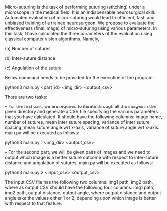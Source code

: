 
Micro-suturing is the task of performing suturing (stitching) under a microscope in the medical field. It is an indispensable neurosurgical skill. Automated evaluation of micro-suturing would lead to efficient, fast, and unbiased training of a trainee neurosurgeon. We propose to evaluate the effectiveness (final image) of micro-suturing using various parameters. In this task, I have  calculated the three parameters of the evaluation using classical computer vision algorithms. Namely,

(a) Number of sutures

(b) Inter-suture distance

(c) Angulation of the suture

Below command needs to be provided for the execution of the program:

python3 main.py \<part_id\> \<img_dir\> \<output_csv\>

There are two tasks:

– For the first part, we are required to iterate through all the images in the given directory and generate a CSV file specifying the various parameters that you have calculated. It should have the following columns: image name, number of sutures, mean inter suture spacing, variance of inter suture spacing, mean suture angle wrt x-axis, variance of suture angle wrt x-axis. main.py will be executed as follows:

python3 main.py 1 \<img_dir\> \<output_csv\>


– For the second part, we will be given pairs of images and we need to output which image is a better suture outcome with respect to inter-suture distance and angulation of sutures. main.py will be executed as follows:

python3 main.py 2 \<input_csv\> \<output_csv\>

The input CSV file has the following two columns: img1 path, img2 path, where as output CSV should have the following four columns: img1 path, img2 path, output distance, output angle, where output distance and output angle take the values either 1 or 2, depending upon which image is better with respect to that feature.
